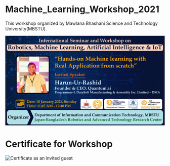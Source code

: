 # Machine_Learning_Workshop_2021
This workshop organized by Mawlana Bhashani Science and Technology University(MBSTU). 

![ML_Workshop_2021_banner](Images/ML_workshop_2021.jpg)

# Certificate for Workshop

![Certificate as an invited guest](Images/harun-ur-rashid.jpg)
